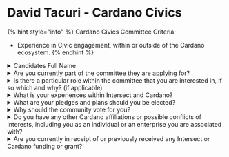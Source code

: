 # David Tacuri - Cardano Civics

{% hint style="info" %}
Cardano Civics Committee Criteria:

* Experience in Civic engagement, within or outside of the Cardano ecosystem.
{% endhint %}

<details>

<summary>Candidates Full Name</summary>

David Tacuri

</details>



<details>

<summary>Are you currently part of the committee they are applying for?</summary>

No

</details>



<details>

<summary>Is there a particular role within the committee that you are interested in, if so which and why? (if applicable)</summary>

I am particularly interested in the role of updating guidelines, templates, and standards for on-chain voting, as well as providing non-binding recommendations to the community regarding improvements to Cardano governance. I believe that clear and well-defined guidelines are essential for ensuring that the on-chain voting process is efficient, transparent, and user-friendly. By refining these standards, I aim to enhance community engagement and participation in governance decisions.&#x20;

Additionally, offering non-binding recommendations allows for a collaborative approach, where community feedback can inform and improve governance processes. I am committed to fostering an inclusive environment where all community members feel empowered to contribute to the ongoing development and enhancement of Cardano's governance framework.

</details>



<details>

<summary>What is your experiences within Intersect and Cardano?</summary>

I have extensive experience within the Cardano ecosystem, particularly in the areas of education and technical development. Over the past few years, I’ve organized more than 10 workshops in schools and universities across Ecuador and Paraguay, where I’ve been teaching people about blockchain technology and how Cardano operates. I also had the opportunity to actively participate in two constitutional workshops, one in Paraguay and another in Bolivia, where I contributed to the discussions on creating a minimum viable constitution for Cardano.

Additionally, I was part of the Ayllu decentralized education platform, which aims to educate people about Cardano. On the technical side, I have experience in setting up Cardano nodes and am currently enhancing my skills by learning Aiken, a programming language for Cardano.

I’m involved in two major initiatives through Project Catalyst: the Fund11 "Blockchain Voting System" and the Fund12 "Digital Voter ID using Atala Prism."

</details>



<details>

<summary>What are your pledges and plans should you be elected?</summary>

If elected, I pledge to work towards an improved voting system that enhances transparency, accessibility, and user-friendliness for all community members. My focus will be on refining the guidelines and templates for on-chain voting to ensure clarity and consistency in the process.

In addition, I will actively seek to implement strategies that foster more inclusive governance within the Cardano ecosystem. This includes creating outreach initiatives to educate and engage underrepresented community members, ensuring that diverse voices are heard and considered in governance decisions. I will advocate for feedback mechanisms that allow community members to share their insights and suggestions, facilitating a collaborative approach to governance that reflects the values and needs of the entire Cardano community.

To further enhance governance, I propose the establishment of a community feedback platform that enables ongoing discussions about governance topics. This platform would allow members to express their opinions, propose ideas, and vote on governance issues in a more iterative and participatory manner. Additionally, I will advocate for regular town hall meetings where community members can interact directly with committee members to discuss governance updates and express their concerns or suggestions.

Furthermore, I aim to explore the possibility of developing a mentorship program within the governance framework, pairing experienced members with newcomers. This initiative would not only facilitate knowledge sharing but also help to create a more engaged and informed community.

Lastly, I will push for increased transparency around governance decisions and their impacts, ensuring that the community is well-informed about the rationale behind key choices. This includes creating regular reports on governance activities and outcomes, accessible to all members. By prioritizing inclusivity, transparency, and active participation, I aim to strengthen our governance framework and enhance community trust and involvement.

</details>



<details>

<summary>Why should the community vote for you?</summary>

The community should vote for me because I bring a unique blend of experience, passion, and commitment to enhancing the Cardano ecosystem. My extensive background in educational initiatives within the Cardano community, combined with my active participation in workshops and events, demonstrates my dedication to fostering knowledge and engagement among members. I understand the importance of building strong local hubs that can empower individual voices and create a decentralized, vibrant community.

Additionally, I have a proven track record of collaborating with diverse teams and stakeholders, which positions me well to facilitate effective communication and coordination within the Membership and Community Committee. My focus on formalizing the operations of the Marketing Working Group will help streamline efforts to promote Cardano, ensuring that our messaging is cohesive and impactful.

Moreover, my commitment to establishing a Community Sentiment Research Working Group highlights my dedication to understanding and addressing the needs of our members. I believe in the power of community input to drive positive change and innovation within our ecosystem.

Lastly, I am passionate about advocating for a transparent grant allocation system that ensures funds are directed toward meaningful projects, fostering trust and accountability. By voting for me, the community will choose a candidate who is not only invested in the success of Cardano but also dedicated to creating an inclusive and thriving environment for all members. Together, we can enhance our community's impact and ensure that Cardano continues to grow and evolve in alignment with our shared values.

</details>



<details>

<summary>Do you have any other Cardano affiliations or possible conflicts of interests, including you as an individual or an enterprise you are associated with?</summary>

No, I don’t have any other affiliations with Cardano or any conflicts of interest, either as an individual or through any enterprise I’m associated with.

</details>



<details>

<summary>Are you currently in receipt of or previously received any Intersect or Cardano funding or grant?</summary>

Yes, I am currently receiving funding from Project Catalyst for two projects:

Fund11: Blockchain Voting System (In progress)

We are developing a blockchain-based voting system using Cardano technology to enhance transparency and security in electoral processes, particularly in developing countries.

Fund12:&#x20;

Digital Voter ID using Atala Prism (In progress)&#x20;

This project integrates Atala Prism with a political affiliation system into an open-source tool. Through a mobile app, citizens can control their data, reducing the risk of misuse by political parties.

</details>
